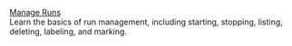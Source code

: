 <div class="row next-step">
  <div class="col-sm-4">
    <a class="btn btn-default" href="/docs/start/manage-runs/">Manage Runs</a>
  </div>
  <div class="col-sm-8">
    Learn the basics of run management, including starting, stopping,
    listing, deleting, labeling, and marking.
  </div>
</div>
